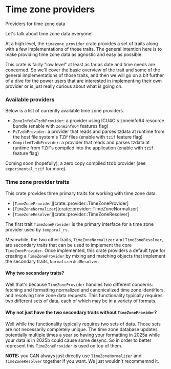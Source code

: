 # Time zone providers

<!-- cargo-rdme start -->

Providers for time zone data

Let's talk about time zone data everyone!

At a high level, the `timezone_provider` crate provides a set of traits along with a few
implementations of those traits. The general intention here is to make providing time zone
data as agnostic and easy as possible.

This crate is fairly "low level" at least as far as date and time needs are concerned. So
we'll cover the basic overview of the trait and some of the general implementations of
those traits, and then we will go on a bit further of a dive for the power users that
are interested in implementing their own provider or is just really curious about what
is going on.

### Available providers

Below is a list of currently available time zone providers.

- `ZoneInfo64TzdbProvider`: a provider using ICU4C's zoneinfo64 resource bundle (enable with `zoneinfo64` features flag)
- `FsTzdbProvider`: a provider that reads and parses tzdata at runtime from the host file system's
TZif files (enable with `tzif` feature flag)
- `CompiledTzdbProvider`: a provider that reads and parses tzdata at runtime from TZif's compiled
into the application (enable with `tzif` feature flag)

Coming soon (hopefully), a zero copy compiled tzdb provider (see `experimental_tzif` for more).

### Time zone provider traits

This crate provides three primary traits for working with time zone data.

- [`TimeZoneProvider`][crate::provider::TimeZoneProvider]
- [`TimeZoneNormalizer`][crate::provider::TimeZoneNormalizer]
- [`TimeZoneResolver`][crate::provider::TimeZoneResolver]

The first trait `TimeZoneProvider` is the primary interface for a time zone provider used by `temporal_rs`.

Meanwhile, the two other traits, `TimeZoneNormalizer` and `TimeZoneResolver`, are secondary
traits that can be used to implement the core `TimeZoneProvider`. Once implemented, this
crate providers a default type for creating a `TimeZoneProvider` by mixing and matching objects that implement the secondary
traits, `NormalizerAndResolver`.

#### Why two secondary traits?

Well that's because `TimeZoneProvider` handles two different concerns: fetching and
formatting normalized and canonicalized time zone identifiers, and resolving time
zone data requests. This functionality typically requires two different sets of data,
each of which may be in a variety of formats.

#### Why not just have the two secondary traits without `TimeZoneProvider`?

Well while the functionality typically requires two sets of data. Those sets are not
necessarily completely unique. The time zone database updates potentially multiple times a
year so having your formatting in 2025a while your data is in 2025b could cause some
desync. So in order to better represent this `TimeZoneProvider` is used on top of them.

**NOTE:** you CAN always just directly use `TimeZoneNormalizer` and
`TimeZoneResolver` together if you want. We just wouldn't recommemnd it.

<!-- cargo-rdme end -->
